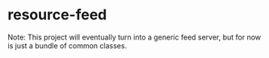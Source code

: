 resource-feed
=============

Note:
This project will eventually turn into a generic feed server, but for now is just a bundle of common classes.
